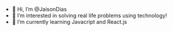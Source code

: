 - 👋 Hi, I’m @JaisonDias
- 👀 I’m interested in solving real life problems using technology! 
- 🌱 I’m currently learning Javacript and React.js


<!---
JaisonDias/JaisonDias is a ✨ special ✨ repository because its `README.md` (this file) appears on your GitHub profile.
You can click the Preview link to take a look at your changes.
--->
